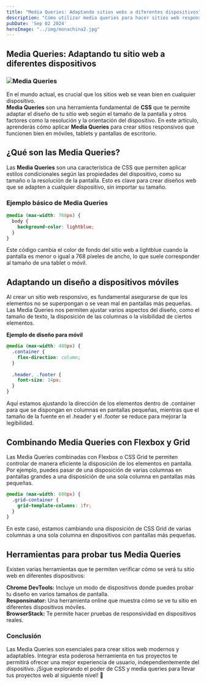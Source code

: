 ```yaml
---
title: "Media Queries: Adaptando sitios webs a diferentes dispositivos"
description: "Cómo utilizar media queries para hacer sitios web responsivos"
pubDate: 'Sep 02 2024'
heroImage: "../img/monachina2.jpg"
---
```


## Media Queries: Adaptando tu sitio web a diferentes dispositivos

### ![Media Queries](/img/monachina2.jpg)


En el mundo actual, es crucial que los sitios web se vean bien en cualquier dispositivo. <br>
**Media Queries** son una herramienta fundamental de 
**CSS** que te permite adaptar el diseño de tu sitio web según el tamaño de la pantalla y otros factores como la resolución y la orientación del dispositivo. En este artículo, aprenderás cómo aplicar **Media Queries** para crear sitios responsivos que funcionen bien en móviles, tablets y pantallas de escritorio.

## ¿Qué son las Media Queries?

Las **Media Queries** son una característica de CSS que permiten aplicar estilos condicionales según las propiedades del dispositivo, como su tamaño o la resolución de la pantalla. Esto es clave para crear diseños web que se adapten a cualquier dispositivo, sin importar su tamaño.

### Ejemplo básico de Media Queries

```css
@media (max-width: 768px) {
  body {
    background-color: lightblue;
  }
}
```
Este código cambia el color de fondo del sitio web a lightblue cuando la pantalla es menor o igual a 768 píxeles de ancho, lo que suele corresponder al tamaño de una tablet o móvil.

## Adaptando un diseño a dispositivos móviles

Al crear un sitio web responsivo, es fundamental asegurarse de que los elementos no se superpongan o se vean mal en pantallas más pequeñas. Las Media Queries nos permiten ajustar varios aspectos del diseño, como el tamaño de texto, la disposición de las columnas o la visibilidad de ciertos elementos.

**Ejemplo de diseño para móvil**
```css
@media (max-width: 480px) {
  .container {
    flex-direction: column;
  }
  
  .header, .footer {
    font-size: 14px;
  }
}
```
Aquí estamos ajustando la dirección de los elementos dentro de .container para que se dispongan en columnas en pantallas pequeñas, mientras que el tamaño de la fuente en el .header y el .footer se reduce para mejorar la legibilidad.

## Combinando Media Queries con Flexbox y Grid

Las Media Queries combinadas con Flexbox o CSS Grid te permiten controlar de manera eficiente la disposición de los elementos en pantalla. Por ejemplo, puedes pasar de una disposición de varias columnas en pantallas grandes a una disposición de una sola columna en pantallas más pequeñas.

```css
@media (max-width: 600px) {
  .grid-container {
    grid-template-columns: 1fr;
  }
}
```

En este caso, estamos cambiando una disposición de CSS Grid de varias columnas a una sola columna en dispositivos con pantallas más pequeñas.

## Herramientas para probar tus Media Queries

Existen varias herramientas que te permiten verificar cómo se verá tu sitio web en diferentes dispositivos:

**Chrome DevTools:** Incluye un modo de dispositivos donde puedes probar tu diseño en varios tamaños de pantalla. <br>
**Responsinator:** Una herramienta online que muestra cómo se ve tu sitio en diferentes dispositivos móviles. <br>
**BrowserStack:** Te permite hacer pruebas de responsividad en dispositivos reales.

### Conclusión

Las Media Queries son esenciales para crear sitios web modernos y adaptables. Integrar esta poderosa herramienta en tus proyectos te permitirá ofrecer una mejor experiencia de usuario, independientemente del dispositivo. ¡Sigue explorando el poder de CSS y media queries para llevar tus proyectos web al siguiente nivel! 🚀